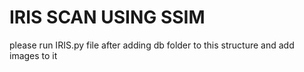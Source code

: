 # IRIS SCAN USING SSIM


please run IRIS.py file after adding db folder to this structure and add images to it
 
